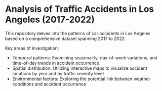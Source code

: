 # Analysis of Traffic Accidents in Los Angeles (2017-2022)

This repository delves into the patterns of car accidents in Los Angeles based on a comprehensive dataset spanning 2017 to 2022. 

Key areas of investigation:

* Temporal patterns: Examining seasonality, day-of-week variations, and time-of-day trends in accident occurrence
* Spatial distribution: Utilizing interactive maps to visualize accident locations by year and by traffic severity level
* Environmental factors: Exploring the potential link between weather conditions and accident occurrence
